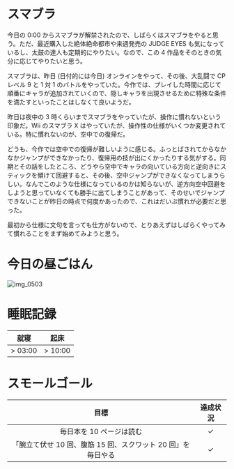 # スマブラ
今日の 0:00 からスマブラが解禁されたので、しばらくはスマブラをやると思う。ただ、最近購入した絶体絶命都市や来週発売の JUDGE EYES も気になっているし、太鼓の達人も定期的にやりたい。なので、この 4 作品をそのときの気分に応じてやりたいと思う。

スマブラは、昨日 (日付的には今日) オンラインをやって、その後、大乱闘で CP レベル 9 と 1 対 1 のバトルをやっていた。今作では、プレイした時間に応じて順番にキャラが追加されていくので、隠しキャラを出現させるために特殊な条件を満たすといったことはしなくて良いようだ。

昨日は夜中の 3 時くらいまでスマブラをやっていたが、操作に慣れないという印象だ。Wii のスマブラ X はやっていたが、操作性の仕様がいくつか変更されている。特に慣れないのが、空中での復帰だ。

どうも、今作では空中での復帰が難しいように感じる。ふっとばされてからなかなかジャンプができなかったり、復帰用の技が出にくかったりする気がする。同期とその話をしたところ、どうやら空中でキャラの向いている方向と逆向きにスティックを傾けて回避すると、その後、空中ジャンプができなくなってしまうらしい。なんでこのような仕様になっているのかは知らないが、逆方向空中回避をしようと思っていなくても勝手に出てしまうことがあって、そのせいでジャンプできないことが昨日の時点で何度かあったので、これはだいぶ慣れが必要だと思った。

最初から仕様に文句を言っても仕方がないので、とりあえずはしばらくやってみて慣れることをまず始めてみようと思う。

# 今日の昼ごはん
![img_0503](/images/2018/12/img_0503.jpg)

# 睡眠記録
| 就寝 | 起床 |
|:---:|:---:|
| > 03:00 | > 10:00 |

# スモールゴール
| 目標 | 達成状況 |
|:---:|:---:|
| 毎日本を 10 ページは読む | ✓ |
| 「腕立て伏せ 10 回、腹筋 15 回、スクワット 20 回」を毎日やる | ✓ |
